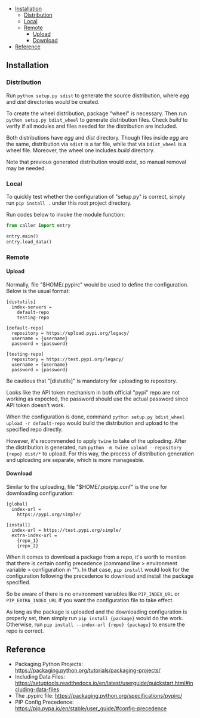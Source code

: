 
- [Installation](#installation)
    - [Distribution](#distribution)
    - [Local](#local)
    - [Remote](#remote)
        - [Upload](#upload)
        - [Download](#download)
- [Reference](#reference)

## Installation

### Distribution

Run `python setup.py sdist` to generate the source distribution, where _egg_ and _dist_ directories would be created.

To create the wheel distribution, package "wheel" is necessary. Then run `python setup.py bdist_wheel` to generate
distribution files. Check _build_ to verify if all modules and files needed for the distribution are included.

Both distributions have _egg_ and _dist_ directory. Though files inside _egg_ are the same, distribution via `sdist` is
a tar file, while that via `bdist_wheel` is a wheel file. Moreover, the wheel one includes _build_ directory.

Note that previous generated distribution would exist, so manual removal may be needed.

### Local

To quickly test whether the configuration of "setup.py" is correct, simply run `pip install .` under this root
project directory.

Run codes below to invoke the module function:
```py
from caller import entry

entry.main()
entry.load_data()
```


### Remote

#### Upload

Normally, file "$HOME/.pypirc" would be used to define the configuration. Below is the
usual format:

```
[distutils]
  index-servers =
    default-repo
    testing-repo

[default-repo]
  repository = https://upload.pypi.org/legacy/
  username = {username}
  password = {password}

[testing-repo]
  repository = https://test.pypi.org/legacy/
  username = {username}
  password = {password}
```

Be cautious that "[distutils]" is mandatory for uploading to repository.

Looks like the API token mechanism in both official "pypi" repo are not working as expected,
the password should use the actual password since API token doesn't work.


When the configuration is done, command `python setup.py bdist_wheel upload -r default-repo`
would build the distribution and upload to the specified repo directly.

However, it's recommended to apply `twine` to take of the uploading. After the distribution
is generated, run `python -m twine upload --repository {repo} dist/*` to upload. For this
way, the process of distribution generation and uploading are separate, which is more manageable.

#### Download

Similar to the uploading, file "$HOME/.pip/pip.conf" is the one for downloading configuration:

```
[global]
  index-url =
    https://pypi.org/simple/

[install]
  index-url = https://test.pypi.org/simple/
  extra-index-url =
    {repo_1}
    {repo_2}
```

When it comes to download a package from a repo, it's worth to mention that there is certain
config precedence (command line > environment variable > configuration in ""). In that
case, `pip install` would look for the configuration following the precedence to download and install
the package specified.

So be aware of there is no environment variables like `PIP_INDEX_URL` or `PIP_EXTRA_INDEX_URL` if you
want the configuration file to take effect.

As long as the package is uploaded and the downloading configuration is properly set, then simply run
`pip install {package}` would do the work. Otherwise, run `pip install --index-url {repo} {package}` to
ensure the repo is correct.


## Reference

- Packaging Python Projects: https://packaging.python.org/tutorials/packaging-projects/
- Including Data Files: https://setuptools.readthedocs.io/en/latest/userguide/quickstart.html#including-data-files
- The .pypirc file: https://packaging.python.org/specifications/pypirc/
- PIP Config Precedence: https://pip.pypa.io/en/stable/user_guide/#config-precedence
